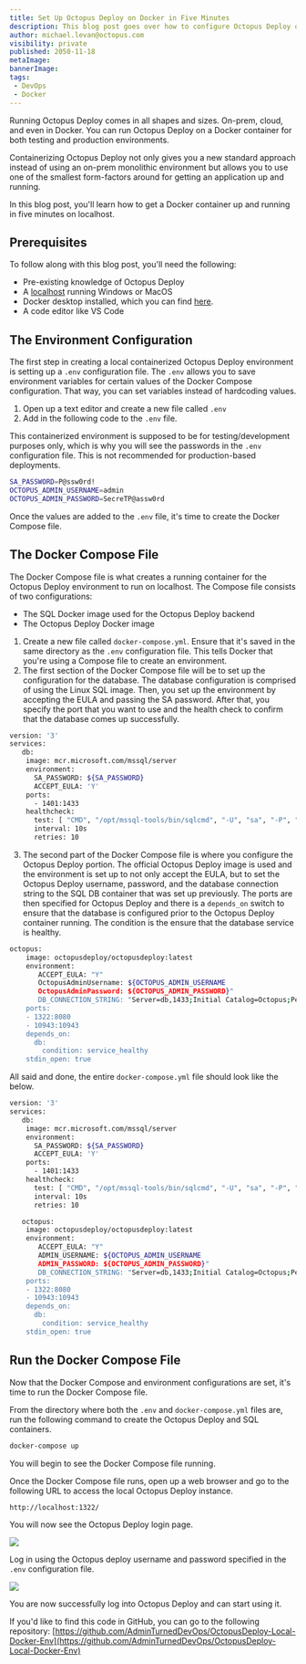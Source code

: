 ```yaml
---
title: Set Up Octopus Deploy on Docker in Five Minutes
description: This blog post goes over how to configure Octopus Deploy on Docker via localhost
author: michael.levan@octopus.com
visibility: private
published: 2050-11-18
metaImage:
bannerImage:
tags:
 - DevOps
 - Docker
---
```


Running Octopus Deploy comes in all shapes and sizes. On-prem, cloud, and even in Docker. You can run Octopus Deploy on a Docker container for both testing and production environments.

Containerizing Octopus Deploy not only gives you a new standard approach instead of using an on-prem monolithic environment but allows you to use one of the smallest form-factors around for getting an application up and running.

In this blog post, you'll learn how to get a Docker container up and running in five minutes on localhost.

## Prerequisites

To follow along with this blog post, you'll need the following:

- Pre-existing knowledge of Octopus Deploy
- A [localhost](http://localhost) running Windows or MacOS
- Docker desktop installed, which you can find [here](https://www.docker.com/products/docker-desktop).
- A code editor like VS Code

## The Environment Configuration

The first step in creating a local containerized Octopus Deploy environment is setting up a `.env` configuration file. The `.env` allows you to save environment variables for certain values of the Docker Compose configuration. That way, you can set variables instead of hardcoding values.

1. Open up a text editor and create a new file called `.env`
2. Add in the following code to the `.env` file.

This containerized environment is supposed to be for testing/development purposes only, which is why you will see the passwords in the `.env` configuration file. This is not recommended for production-based deployments.

```bash
SA_PASSWORD=P@ssw0rd!
OCTOPUS_ADMIN_USERNAME=admin
OCTOPUS_ADMIN_PASSWORD=SecreTP@assw0rd
```

Once the values are added to the `.env` file, it's time to create the Docker Compose file.

## The Docker Compose File

The Docker Compose file is what creates a running container for the Octopus Deploy environment to run on localhost. The Compose file consists of two configurations:

- The SQL Docker image used for the Octopus Deploy backend
- The Octopus Deploy Docker image

1. Create a new file called `docker-compose.yml`. Ensure that it's saved in the same directory as the `.env` configuration file. This tells Docker that you're using a Compose file to create an environment.
2. The first section of the Docker Compose file will be to set up the configuration for the database. The database configuration is comprised of using the Linux SQL image. Then, you set up the environment by accepting the EULA and passing the SA password. After that, you specify the port that you want to use and the health check to confirm that the database comes up successfully.

```bash
version: '3'
services:
   db:
    image: mcr.microsoft.com/mssql/server
    environment:
      SA_PASSWORD: ${SA_PASSWORD}
      ACCEPT_EULA: 'Y'
    ports:
      - 1401:1433
    healthcheck:
      test: [ "CMD", "/opt/mssql-tools/bin/sqlcmd", "-U", "sa", "-P", "${SA_PASSWORD}", "-Q", "select 1"]
      interval: 10s
      retries: 10
```

  3. The second part of the Docker Compose file is where you configure the Octopus Deploy portion. The official Octopus Deploy image is used and the environment is set up to not only accept the EULA, but to set the Octopus Deploy username, password, and the database connection string to the SQL DB container that was set up previously. The ports are then specified for Octopus Deploy and there is a `depends_on` switch to ensure that the database is configured prior to the Octopus Deploy container running. The condition is the ensure that the database service is healthy.

```bash
octopus:
    image: octopusdeploy/octopusdeploy:latest
    environment:
       ACCEPT_EULA: "Y"
       OctopusAdminUsername: ${OCTOPUS_ADMIN_USERNAME
       OctopusAdminPassword: ${OCTOPUS_ADMIN_PASSWORD}"
       DB_CONNECTION_STRING: "Server=db,1433;Initial Catalog=Octopus;Persist Security Info=False;User=sa;Password=${SA_PASSWORD};MultipleActiveResultSets=False;Connection Timeout=30;"
    ports:
    - 1322:8080
    - 10943:10943
    depends_on:
      db:
        condition: service_healthy
    stdin_open: true
```

All said and done, the entire `docker-compose.yml` file should look like the below.

```bash
version: '3'
services:
   db:
    image: mcr.microsoft.com/mssql/server
    environment:
      SA_PASSWORD: ${SA_PASSWORD}
      ACCEPT_EULA: 'Y'
    ports:
      - 1401:1433
    healthcheck:
      test: [ "CMD", "/opt/mssql-tools/bin/sqlcmd", "-U", "sa", "-P", "${SA_PASSWORD}", "-Q", "select 1"]
      interval: 10s
      retries: 10

   octopus:
    image: octopusdeploy/octopusdeploy:latest
    environment:
       ACCEPT_EULA: "Y"
       ADMIN_USERNAME: ${OCTOPUS_ADMIN_USERNAME
       ADMIN_PASSWORD: ${OCTOPUS_ADMIN_PASSWORD}"
       DB_CONNECTION_STRING: "Server=db,1433;Initial Catalog=Octopus;Persist Security Info=False;User=sa;Password=${SA_PASSWORD};MultipleActiveResultSets=False;Connection Timeout=30;"
    ports:
    - 1322:8080
    - 10943:10943
    depends_on:
      db:
        condition: service_healthy
    stdin_open: true
```

## Run the Docker Compose File

Now that the Docker Compose and environment configurations are set, it's time to run the Docker Compose file.

From the directory where both the `.env` and `docker-compose.yml` files are, run the following command to create the Octopus Deploy and SQL containers.

```bash
docker-compose up
```

You will begin to see the Docker Compose file running.

Once the Docker Compose file runs, open up a web browser and go to the following URL to access the local Octopus Deploy instance.

```bash
http://localhost:1322/
```

You will now see the Octopus Deploy login page.

![](images/loginpage.png)

Log in using the Octopus deploy username and password specified in the `.env` configuration file.

![](images/login.png)

You are now successfully log into Octopus Deploy and can start using it.

If you'd like to find this code in GitHub, you can go to the following repository: [https://github.com/AdminTurnedDevOps/OctopusDeploy-Local-Docker-Env](https://github.com/AdminTurnedDevOps/OctopusDeploy-Local-Docker-Env)